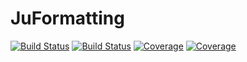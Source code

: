 # JuFormatting

[![Build Status](https://travis-ci.com/antcap96/JuFormatting.jl.svg?branch=master)](https://travis-ci.com/antcap96/JuFormatting.jl)
[![Build Status](https://ci.appveyor.com/api/projects/status/github/antcap96/JuFormatting.jl?svg=true)](https://ci.appveyor.com/project/antcap96/JuFormatting-jl)
[![Coverage](https://codecov.io/gh/antcap96/JuFormatting.jl/branch/master/graph/badge.svg)](https://codecov.io/gh/antcap96/JuFormatting.jl)
[![Coverage](https://coveralls.io/repos/github/antcap96/JuFormatting.jl/badge.svg?branch=master)](https://coveralls.io/github/antcap96/JuFormatting.jl?branch=master)
